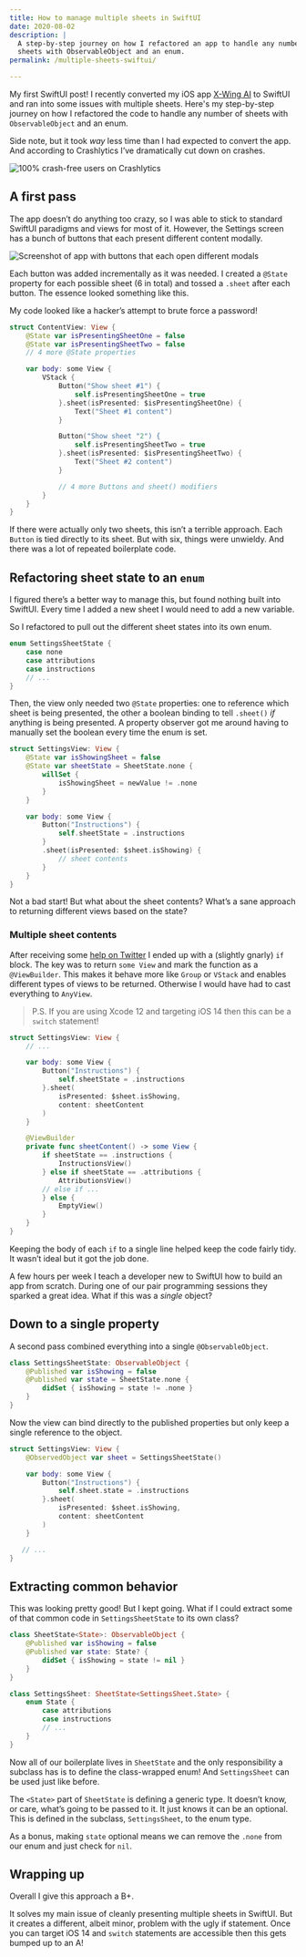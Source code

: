 ```yaml
---
title: How to manage multiple sheets in SwiftUI
date: 2020-08-02
description: |
  A step-by-step journey on how I refactored an app to handle any number of
  sheets with ObservableObject and an enum.
permalink: /multiple-sheets-swiftui/

---
```


My first SwiftUI post! I recently converted my iOS app [X-Wing AI](https://xwing.app) to SwiftUI and ran into some issues with multiple sheets. Here's my step-by-step journey on how I refactored the code to handle any number of sheets with `ObservableObject` and an enum.

Side note, but it took *way* less time than I had expected to convert the app. And according to Crashlytics I’ve dramatically cut down on crashes.

![100% crash-free users on Crashlytics](/images/crashlytics.png)

## A first pass

The app doesn’t do anything too crazy, so I was able to stick to standard SwiftUI paradigms and views for most of it. However, the Settings screen has a bunch of buttons that each present different content modally.

<img src="/images/settings-screen.png" alt="Screenshot of app with buttons that each open different modals" class="max-w-sm" />

Each button was added incrementally as it was needed. I created a `@State` property for each possible sheet (6 in total) and tossed a `.sheet` after each button. The essence looked something like this.

My code looked like a hacker’s attempt to brute force a password!

```swift
struct ContentView: View {
    @State var isPresentingSheetOne = false
    @State var isPresentingSheetTwo = false
    // 4 more @State properties

    var body: some View {
        VStack {
            Button("Show sheet #1") {
                self.isPresentingSheetOne = true
            }.sheet(isPresented: $isPresentingSheetOne) {
                Text("Sheet #1 content")
            }

            Button("Show sheet "2") {
                self.isPresentingSheetTwo = true
            }.sheet(isPresented: $isPresentingSheetTwo) {
                Text("Sheet #2 content")
            }

            // 4 more Buttons and sheet() modifiers
        }
    }
}
```

If there were actually only two sheets, this isn’t a terrible approach. Each `Button` is tied directly to its sheet. But with six, things were unwieldy. And there was a lot of repeated boilerplate code.

## Refactoring sheet state to an `enum`

I figured there’s a better way to manage this, but found nothing built into SwiftUI. Every time I added a new sheet I would need to add a new variable.

So I refactored to pull out the different sheet states into its own enum.

```swift
enum SettingsSheetState {
    case none
    case attributions
    case instructions
    // ...
}
```

Then, the view only needed two  `@State` properties: one to reference which sheet is being presented, the other a boolean binding to tell  `.sheet()`  *if* anything is being presented. A property observer got me around having to manually set the boolean every time the enum is set.

```swift
struct SettingsView: View {
    @State var isShowingSheet = false
    @State var sheetState = SheetState.none {
        willSet {
            isShowingSheet = newValue != .none
        }
    }

    var body: some View {
        Button("Instructions") {
            self.sheetState = .instructions
        }
        .sheet(isPresented: $sheet.isShowing) {
            // sheet contents
        }
    }
}
```

Not a bad start! But what about the sheet contents? What’s a sane approach to returning different views based on the state?

### Multiple sheet contents

After receiving some [help on Twitter](https://twitter.com/joemasilotti/status/1288873023337046020?s=20) I ended up with a (slightly gnarly) `if` block. The key was to return `some View` and mark the function as a `@ViewBuilder`. This makes it behave more like `Group` or `VStack` and enables different types of views to be returned. Otherwise I would have had to cast everything to `AnyView`.

> P.S. If you are using Xcode 12 and targeting iOS 14 then this can be a `switch` statement!

```swift
struct SettingsView: View {
    // ...

    var body: some View {
        Button("Instructions") {
            self.sheetState = .instructions
        }.sheet(
            isPresented: $sheet.isShowing,
            content: sheetContent
        )
    }

    @ViewBuilder
    private func sheetContent() -> some View {
        if sheetState == .instructions {
            InstructionsView()
        } else if sheetState == .attributions {
            AttributionsView()
        // else if ...
        } else {
            EmptyView()
        }
    }
}
```

Keeping the body of each `if` to a single line helped keep the code fairly tidy. It wasn’t ideal but it got the job done.


A few hours per week I teach a developer new to SwiftUI how to build an app from scratch. During one of our pair programming sessions they sparked a great idea. What if this was a *single* object?

## Down to a single property

A second pass combined everything into a single `@ObservableObject`.

```swift
class SettingsSheetState: ObservableObject {
    @Published var isShowing = false
    @Published var state = SheetState.none {
        didSet { isShowing = state != .none }
    }
}
```

Now the view can bind directly to the published properties but only keep a single reference to the object.

```swift
struct SettingsView: View {
    @ObservedObject var sheet = SettingsSheetState()

    var body: some View {
        Button("Instructions") {
            self.sheet.state = .instructions
        }.sheet(
            isPresented: $sheet.isShowing,
            content: sheetContent
        )
    }

   // ...
}
```

## Extracting common behavior

This was looking pretty good! But I kept going. What if I could extract some of that common code in `SettingsSheetState` to its own class?

```swift
class SheetState<State>: ObservableObject {
    @Published var isShowing = false
    @Published var state: State? {
        didSet { isShowing = state != nil }
    }
}

class SettingsSheet: SheetState<SettingsSheet.State> {
    enum State {
        case attributions
        case instructions
        // ...
    }
}
```

Now all of our boilerplate lives in `SheetState` and the only responsibility a subclass has is to define the class-wrapped enum! And `SettingsSheet` can be used just like before.

The `<State>` part of `SheetState` is defining a generic type. It doesn’t know, or care, what’s going to be passed to it. It just knows it can be an optional. This is defined in the subclass, `SettingsSheet`, to the enum type.

As a bonus, making `state` optional means we can remove the `.none` from our enum and just check for `nil`.

## Wrapping up

Overall I give this approach a B+.

It solves my main issue of cleanly presenting multiple sheets in SwiftUI. But it creates a different, albeit minor, problem with the ugly if statement. Once you can target iOS 14 and `switch` statements are accessible then this gets bumped up to an A!
